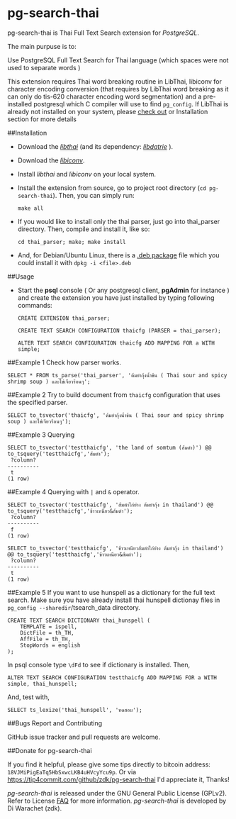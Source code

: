 pg-search-thai
============================

pg-search-thai is Thai Full Text Search extension for _PostgreSQL_.

The main purpuse is to:

Use PostgreSQL Full Text Search for Thai language (which spaces were not used to separate words )

This extension requires Thai word breaking routine in LibThai, libiconv for character encoding conversion (that requires by LibThai word breaking as it can only do tis-620 character encoding word segmentation) and
a pre-installed postgresql which C compiler will use to find `pg_config`.
If LibThai is already not installed on your system, please [check out](http://linux.thai.net/projects/libthai) or Installation section for more details

##Installation

- Download the [_libthai_](http://linux.thai.net/projects/libthai) (and its dependency: [_libdatrie_](http://linux.thai.net/~thep/datrie/datrie.html#Download) ).

- Download the [_libiconv_](https://www.gnu.org/software/libiconv/).

- Install _libthai_ and _libiconv_ on your local system.

- Install the extension from source, go to project root directory (`cd pg-search-thai`). Then, you can simply run:

     ```make all```

- If you would like to install only the thai parser, just go into thai_parser directory. Then, compile and install it, like so:

     ```cd thai_parser; make; make install```

- And, for Debian/Ubuntu Linux, there is a [.deb package](http://zdk.blinkenshell.org/pg-search-thai_1-1_amd64.deb) file which you could install it with `dpkg -i <file>.deb`

##Usage

- Start the **psql** console ( Or any postgresql client, **pgAdmin** for instance ) and create the extension you have just installed by typing following commands:

    ```CREATE EXTENSION thai_parser;```

    ```CREATE TEXT SEARCH CONFIGURATION thaicfg (PARSER = thai_parser);```

    ```ALTER TEXT SEARCH CONFIGURATION thaicfg ADD MAPPING FOR a WITH simple;```

##Example 1
Check how parser works.

    SELECT * FROM ts_parse('thai_parser', 'ต้มยำกุ้งน้ำข้น ( Thai sour and spicy shrimp soup ) และไข่เจียวร้อนๆ';

##Example 2
Try to build document from `thaicfg` configuration that uses the specified parser.

    SELECT to_tsvector('thaicfg', 'ต้มยำกุ้งน้ำข้น ( Thai sour and spicy shrimp soup ) และไข่เจียวร้อนๆ');

##Example 3
Querying

    SELECT to_tsvector('testthaicfg', 'the land of somtum (ส้มตำ)') @@ to_tsquery('testthaicfg','ส้มตำ');
     ?column?
    ----------
     t
    (1 row)

##Example 4
Querying with `|` and `&` operator.

    SELECT to_tsvector('testthaicfg', 'ส้มตำไก่ย่าง ต้มยำกุ้ง in thailand') @@ to_tsquery('testthaicfg','ข้าวเหนียว&ส้มตำ');
     ?column?
    ----------
     f
    (1 row)

    SELECT to_tsvector('testthaicfg', 'ข้าวเหนียวส้มตำไก่ย่าง ต้มยำกุ้ง in thailand') @@ to_tsquery('testthaicfg','ข้าวเหนียว&ส้มตำ');
     ?column?
    ----------
     t
    (1 row)

##Example 5
 If you want to use hunspell as a dictionary for the full text search.
 Make sure you have already install thai hunspell dictionay files in `pg_config --sharedir`/tsearch_data directory.

    CREATE TEXT SEARCH DICTIONARY thai_hunspell (
        TEMPLATE = ispell,
        DictFile = th_TH,
        AffFile = th_TH,
        StopWords = english
    );


In psql console type `\dFd` to see if dictionary is installed.
Then,

    ALTER TEXT SEARCH CONFIGURATION testthaicfg ADD MAPPING FOR a WITH simple, thai_hunspell;

And, test with,

    SELECT ts_lexize('thai_hunspell', 'ทดสอบ');

##Bugs Report and Contributing

GitHub issue tracker and pull requests are welcome.

##Donate for pg-search-thai

If you find it helpful, please give some tips directly to bitcoin address: `18VJMiPigEaTq5HbSxwcLKB4uHVcyYcu9p`.
Or via https://tip4commit.com/github/zdk/pg-search-thai
I'd appreciate it, Thanks!

_pg-search-thai_ is released under the GNU General Public License (GPLv2).
Refer to License [FAQ](http://www.gnu.org/licenses/old-licenses/gpl-2.0-faq.html) for more information.
_pg-search-thai_ is developed by Di Warachet (zdk).
